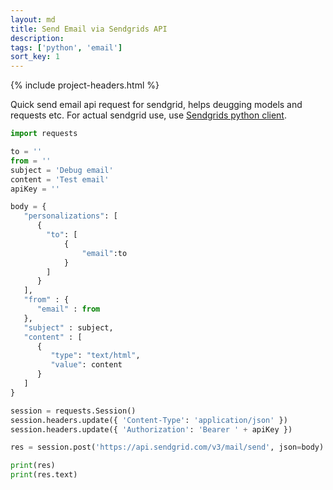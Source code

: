 ```yaml
---
layout: md
title: Send Email via Sendgrids API
description: 
tags: ['python', 'email']
sort_key: 1
---
```


{% include project-headers.html %}

Quick send email api request for sendgrid, helps deugging models and requests etc. For actual sendgrid use, use [Sendgrids python client](https://github.com/sendgrid/sendgrid-python).

```python
import requests

to = ''
from = ''
subject = 'Debug email'
content = 'Test email'
apiKey = ''

body = {
   "personalizations": [
      {
        "to": [
            { 
                "email":to 
            }
        ]
      }
   ],
   "from" : {
      "email" : from
   },
   "subject" : subject,
   "content" : [
      {
         "type": "text/html",
         "value": content
      }
   ]
}

session = requests.Session()
session.headers.update({ 'Content-Type': 'application/json' })
session.headers.update({ 'Authorization': 'Bearer ' + apiKey })

res = session.post('https://api.sendgrid.com/v3/mail/send', json=body)

print(res)
print(res.text)
```
